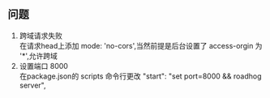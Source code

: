## 问题
1. 跨域请求失败<br>
在请求head上添加 mode: 'no-cors',当然前提是后台设置了 access-orgin 为 '*',允许跨域
2. 设置端口 8000<br>
在package.json的 scripts 命令行更改 "start": "set port=8000 && roadhog server",

